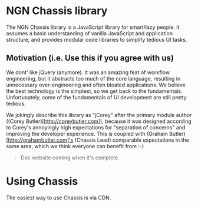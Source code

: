 # NGN Chassis library

The NGN Chassis library is a JavaScript library for smart/lazy people. It
assumes a basic understanding of vanilla JavaScript and application structure,
and provides modular code libraries to simplify tedious UI tasks.

## Motivation (i.e. Use this if you agree with us)

We dont' like jQuery (anymore). It was an amazing feat of workflow engineering,
but it abstracts too much of the core language, resulting in unnecessary
over-engineering and often bloated applications. We believe the best technology
is the simplest, so we get back to the fundamentals. Unfortunately, some of
the fundamentals of UI development are still pretty tedious.

We jokingly describe this library as "jCorey" after the primary module author
((Corey Butler)[http://coreybutler.com]), because it was designed
according to Corey's annoyingly high expectations for "separation of concerns"
and improving the developer experience. This is coupled with
(Graham Butler)[http://grahambutler.com]'s (Chassis Lead) comparable
expectations in the same area, which we think everyone can benefit from :-)

> Doc website coming when it's complete.

# Using Chassis

The easiest way to use Chassis is via CDN.
